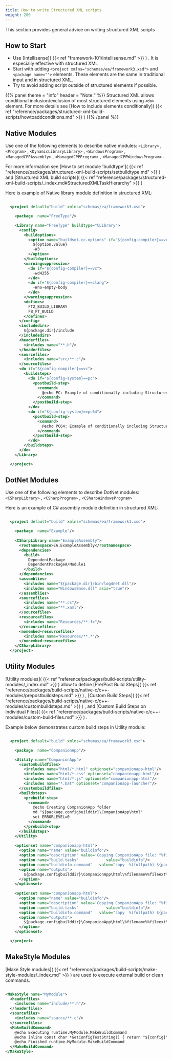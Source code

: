 ```yaml
---
title: How to write Structured XML scripts
weight: 200
---
```


This section provides general advice on writing structured XML scripts

<a name="HowToStart"></a>
## How to Start ##

 - Use  [Intellisense]( {{< ref "framework-101/intellisense.md" >}} ) . It is especially effective with structured XML
 - Start with adding  `<project xmlns="schemas/ea/framework3.xsd">` and `<package name="">` elements. These elements are the same in traditional input and in structured XML.
 - Try to avoid adding script outside of structured elements if possible.


{{% panel theme = "info" header = "Note:" %}}
Structured XML allows conditional inclusion/exclusion of most structured elements using `<do>` element.
For more details see [How to include elements conditionally]( {{< ref "reference/packages/structured-xml-build-scripts/howtoaddconditions.md" >}} )
{{% /panel %}}
<a name="NativeModules"></a>
## Native Modules ##

Use one of the following elements to describe native modules: `<Library>` , `<Program>` , `<DynamicLibraryLibrary>` , `<WindowsProgram>` , `<ManagedCPPAssembly>` , `<ManagedCPPProgram>` , `<ManagedCPPWindowsProgram>` .

For more information see  [How to set module 'buildtype']( {{< ref "reference/packages/structured-xml-build-scripts/setbuildtype.md" >}} )  and  [Structured XML build scripts]( {{< ref "reference/packages/structured-xml-build-scripts/_index.md#StructuredXMLTaskHierarchy" >}} ) 

Here is example of Native library module definition in structured XML:


```xml

  <project default="build" xmlns="schemas/ea/framework3.xsd">

    <package  name="FreeType"/>

    <Library name="FreeType" buildtype="CLibrary">
      <config>
        <buildoptions>
          <option name="buildset.cc.options" if="${config-compiler}==vc">
            ${option.value}
            -W3
          </option>
        </buildoptions>
        <warningsuppression>
          <do if="${config-compiler}==vc">
            -wd4255
          </do>
          <do if="${config-compiler}==clang">
            -Wno-empty-body
          </do>
        </warningsuppression>
        <defines>
          FT2_BUILD_LIBRARY
          FB_FT_BUILD
        </defines>
      </config>
      <includedirs>
        ${package.dir}/include
      </includedirs>
      <headerfiles>
        <includes name="**.h"/>
      </headerfiles>
      <sourcefiles>
        <includes name="src/**.c"/>
      </sourcefiles>
      <do if="${config-compiler}==vc">
        <buildsteps>
          <do if="${config-system}==pc">
            <postbuild-step>
              <command>
                @echo PC: Example of conditionally including Structured XML elements.
              </command>
            </postbuild-step>
          </do>
          <do if="${config-system}==pc64">
            <postbuild-step>
              <command>
                @echo PC64: Example of conditionally including Structured XML elements.
              </command>
            </postbuild-step>
          </do>
        </buildsteps>
      </do>
    </Library>

  </project>

```
<a name="DotNetModules"></a>
## DotNet Modules ##

Use one of the following elements to describe DotNet modules: `<CSharpLibrary>` , `<CSharpProgram>` , `<CSharpWindowsProgram>`

Here is an example of C# assembly  module definition in structured XML:


```xml

  <project default="build" xmlns="schemas/ea/framework3.xsd">

    <package  name="Example"/>
  
    <CSharpLibrary name="ExampleAssembly">
      <rootnamespace>EA.ExampleAssembly</rootnamespace>
      <dependencies>
        <build>
          DependentPackage
          DependentPackageA/Module1
        </build>
      </dependencies>
      <assemblies>
        <includes name="${package.dir}/bin/log4net.dll"/>
        <includes name="WindowsBase.dll" asis="true"/>
      </assemblies>
      <sourcefiles>
        <includes name="**.cs"/>
        <includes name="**.xaml"/>
      </sourcefiles>
      <resourcefiles>
        <includes name="Resources/**.fx"/>
      </resourcefiles>
      <nonembed-resourcefiles>
        <includes name="Resources/**.*"/>
      </nonembed-resourcefiles>
    </CSharpLibrary>
  </project>

```
<a name="UtilityModules"></a>
## Utility Modules ##

 [Utility modules]( {{< ref "reference/packages/build-scripts/utility-modules/_index.md" >}} )  allow to define  [Pre/Post Build Steps]( {{< ref "reference/packages/build-scripts/native-c/c++-modules/prepostbuildsteps.md" >}} ) , [Custom Build Steps]( {{< ref "reference/packages/build-scripts/native-c/c++-modules/custombuildsteps.md" >}} ) ,
and [Custom Build Steps on Individual Files]( {{< ref "reference/packages/build-scripts/native-c/c++-modules/custom-build-files.md" >}} ) .

Example below demonstrates custom build steps in Utility module:


```xml

  <project default="build" xmlns="schemas/ea/framework3.xsd">

    <package  name="CompanionApp"/>

    <Utility name="CompanionApp">
      <custombuildfiles>
        <includes name="html/*.html" optionset="companionapp-html"/>
        <includes name="html/*.css" optionset="companionapp-html"/>
        <includes name="html/*.js" optionset="companionapp-html"/>
        <includes name="*.bat" optionset="companionapp-launcher"/>
      </custombuildfiles>
      <buildsteps>
        <prebuild-step>
          <command>
            @echo Creating CompanionApp folder
            md "${package.configbuilddir}\CompanionApp\html"
            set ERRORLEVEL=0
          </command>
        </prebuild-step>
      </buildsteps>
    </Utility>
  
    <optionset name="companionapp-html">
      <option name="name" value="buildinfo"/>
      <option name="description" value='Copying CompanionApp file: "%filename%%fileext%"...'/>
      <option name="build.tasks"            value="buildinfo"/>
      <option name="buildinfo.command"   value="copy  %(fullpath) ${package.configbuilddir}\CompanionApp\html\%filename%%fileext%"/>
      <option name="outputs">
        ${package.configbuilddir}\CompanionApp\html\%filename%%fileext%
      </option>
    </optionset>
              
    <optionset name="companionapp-html">
      <option name="name" value="buildinfo"/>
      <option name="description" value='Copying CompanionApp file: "%filename%%fileext%"...'/>
      <option name="build.tasks"            value="buildinfo"/>
      <option name="buildinfo.command"   value="copy  %(fullpath) ${package.configbuilddir}\CompanionApp\html\%filename%%fileext%"/>
      <option name="outputs">
        ${package.configbuilddir}\CompanionApp\html\%filename%%fileext%
      </option>
    </optionset>

  </project>

```
<a name="MakeStyleModules"></a>
## MakeStyle Modules ##

 [Make Style modules]( {{< ref "reference/packages/build-scripts/make-style-modules/_index.md" >}} ) are used to execute external build or clean commands.


```xml

<MakeStyle name="MyModule">
  <headerfiles>
    <includes name="include/**.h"/>
  </headerfiles>
  <sourcefiles>
    <includes name="source/**.c"/>
  </sourcefiles>
  <MakeBuildCommand>
    @echo Executing runtime.MyModule.MakeBuildCommand
    @echo inline const char *GetConfigTestString() { return "${config}"; } > output.txt
    @echo Finished runtime.MyModule.MakeBuildCommand
  </MakeBuildCommand>
</MakeStyle>

```
